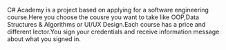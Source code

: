 C# Academy is a project based on applying for a software engineering course.Here you choose the cousre you want to take like OOP,Data Structures & Algorithms or UI/UX Design.Each course has a price and different lector.You sign your credentials and receive information message about what you signed in.
